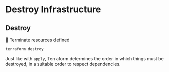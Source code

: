 # Destroy Infrastructure 

## Destroy

:ship: Terminate resources defined 
```bash
terraform destroy
```
    
Just like with `apply`, Terraform determines the order in which things must be
destroyed, in a suitable order to respect dependencies.
